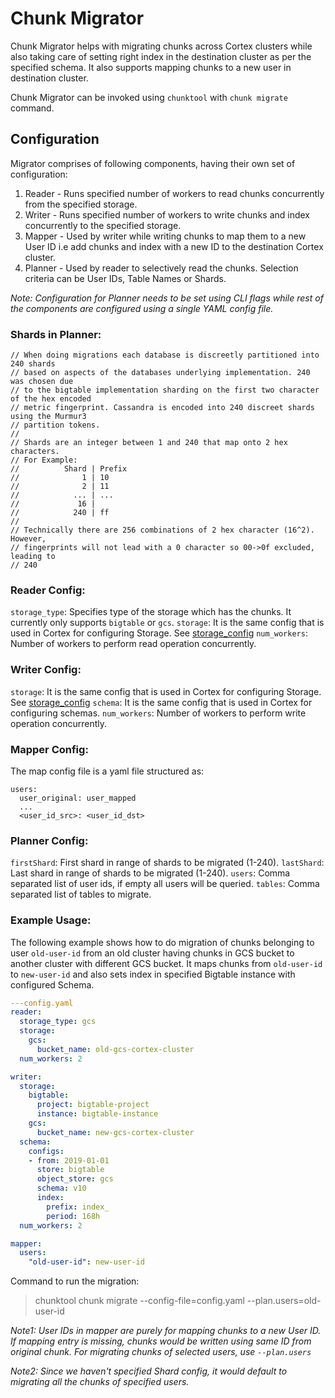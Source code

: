 # Chunk Migrator

Chunk Migrator helps with migrating chunks across Cortex clusters while also taking care of setting right index in the destination cluster as per the specified schema.
It also supports mapping chunks to a new user in destination cluster.

Chunk Migrator can be invoked using `chunktool` with `chunk migrate` command.

## Configuration
Migrator comprises of following components, having their own set of configuration:
1. Reader - Runs specified number of workers to read chunks concurrently from the specified storage.
2. Writer - Runs specified number of workers to write chunks and index concurrently to the specified storage.
3. Mapper - Used by writer while writing chunks to map them to a new User ID i.e add chunks and index with a new ID to the destination Cortex cluster.
4. Planner - Used by reader to selectively read the chunks. Selection criteria can be User IDs, Table Names or Shards.

*Note: Configuration for Planner needs to be set using CLI flags while rest of the components are configured using a single YAML config file.*
### Shards in Planner:
```
// When doing migrations each database is discreetly partitioned into 240 shards
// based on aspects of the databases underlying implementation. 240 was chosen due
// to the bigtable implementation sharding on the first two character of the hex encoded
// metric fingerprint. Cassandra is encoded into 240 discreet shards using the Murmur3
// partition tokens.
//
// Shards are an integer between 1 and 240 that map onto 2 hex characters.
// For Example:
// 			Shard | Prefix
//			    1 | 10
//			    2 | 11
//			  ... | ...
//			   16 |
//			  240 | ff
//
// Technically there are 256 combinations of 2 hex character (16^2). However,
// fingerprints will not lead with a 0 character so 00->0f excluded, leading to
// 240
```


### Reader Config:
`storage_type`: Specifies type of the storage which has the chunks. It currently only supports `bigtable` or `gcs`.
`storage`: It is the same config that is used in Cortex for configuring Storage. See [storage_config](https://github.com/cortexproject/cortex/blob/master/docs/configuration/config-file-reference.md#storage_config) 
`num_workers`: Number of workers to perform read operation concurrently.

### Writer Config:
`storage`: It is the same config that is used in Cortex for configuring Storage. See [storage_config](https://github.com/cortexproject/cortex/blob/master/docs/configuration/config-file-reference.md#storage_config)
`schema`: It is the same config that is used in Cortex for configuring schemas.
`num_workers`: Number of workers to perform write operation concurrently.

### Mapper Config:
The map config file is a yaml file structured as:
```
users:
  user_original: user_mapped
  ...
  <user_id_src>: <user_id_dst>

```

### Planner Config:
`firstShard`: First shard in range of shards to be migrated (1-240).
`lastShard`: Last shard in range of shards to be migrated (1-240).
`users`: Comma separated list of user ids, if empty all users will be queried.
`tables`: Comma separated list of tables to migrate.

### Example Usage:

The following example shows how to do migration of chunks belonging to user `old-user-id` from an old cluster having chunks in GCS bucket to
another cluster with different GCS bucket. It maps chunks from `old-user-id` to `new-user-id` and also sets index in specified Bigtable instance with configured Schema.

```yaml
---config.yaml
reader:
  storage_type: gcs
  storage:
    gcs:
      bucket_name: old-gcs-cortex-cluster
  num_workers: 2

writer:
  storage:
    bigtable:
      project: bigtable-project
      instance: bigtable-instance
    gcs:
      bucket_name: new-gcs-cortex-cluster
  schema:
    configs:
    - from: 2019-01-01
      store: bigtable
      object_store: gcs
      schema: v10
      index:
        prefix: index_
        period: 168h
  num_workers: 2

mapper:
  users:
    "old-user-id": new-user-id
```

Command to run the migration:
>chunktool chunk migrate --config-file=config.yaml --plan.users=old-user-id

*Note1: User IDs in mapper are purely for mapping chunks to a new User ID. If mapping entry is missing, chunks would be written using same ID from original chunk.
For migrating chunks of selected users, use `--plan.users`*

*Note2: Since we haven't specified Shard config, it would default to migrating all the chunks of specified users.*



